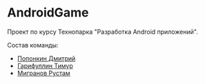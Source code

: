 # AndroidGame
Проект по курсу Технопарка "Разработка Android приложений".

Состав команды:
 - [Попонкин Дмитрий](https://github.com/PDmitryA)
 - [Гарифуллин Тимур](https://github.com/gtt142)
 - [Мигранов Рустам](https://github.com/InfantryMan)
